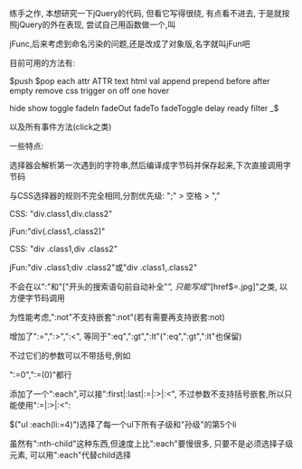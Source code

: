 练手之作, 本想研究一下jQuery的代码, 但看它写得很绕, 有点看不进去, 于是就按照jQuery的外在表现, 尝试自己用函数做一个,叫

jFunc,后来考虑到命名污染的问题,还是改成了对象版,名字就叫jFun吧

目前可用的方法有:

$push $pop each attr ATTR text html val append prepend before after empty remove css trigger on off one hover 

hide show toggle fadeIn fadeOut fadeTo fadeToggle delay ready filter _$ 

以及所有事件方法(click之类)


一些特点:

选择器会解析第一次遇到的字符串,然后编译成字节码并保存起来,下次直接调用字节码

与CSS选择器的规则不完全相同,分割优先级: ";" > 空格 > ","

CSS: "div.class1,div.class2"

jFun:"div(.class1,.class2)"


CSS: "div .class1,div .class2"

jFun:"div .class1;div .class2"或"div .class1,.class2"


不会在以":"和"["开头的搜索语句前自动补全"*", 只能写成"*[href$=.jpg]"之类, 以方便字节码调用

为性能考虑,":not"不支持嵌套":not"(若有需要再支持嵌套:not)

增加了":=",":>",":<", 等同于":eq",":gt",":lt"(":eq",":gt",":lt"也保留)

不过它们的参数可以不带括号,例如

":=0",":=(0)"都行

添加了一个":each",可以接":first|:last|:=|:>|:<", 不过参数不支持括号嵌套,所以只能使用":=|:>|:<":

$("ul :each(li:=4)")选择了每一个ul下所有子级和"孙级"的第5个li

虽然有":nth-child"这种东西,但速度上比":each"要慢很多, 只要不是必须选择子级元素, 可以用":each"代替child选择
